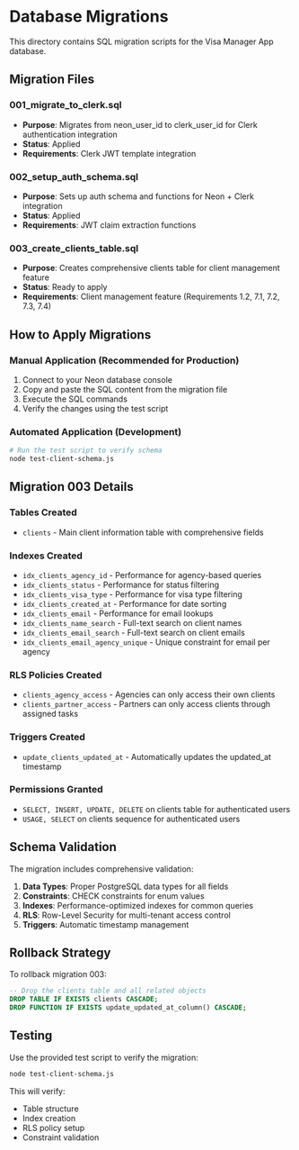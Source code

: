 # Database Migrations

This directory contains SQL migration scripts for the Visa Manager App database.

## Migration Files

### 001_migrate_to_clerk.sql
- **Purpose**: Migrates from neon_user_id to clerk_user_id for Clerk authentication integration
- **Status**: Applied
- **Requirements**: Clerk JWT template integration

### 002_setup_auth_schema.sql
- **Purpose**: Sets up auth schema and functions for Neon + Clerk integration
- **Status**: Applied
- **Requirements**: JWT claim extraction functions

### 003_create_clients_table.sql
- **Purpose**: Creates comprehensive clients table for client management feature
- **Status**: Ready to apply
- **Requirements**: Client management feature (Requirements 1.2, 7.1, 7.2, 7.3, 7.4)

## How to Apply Migrations

### Manual Application (Recommended for Production)

1. Connect to your Neon database console
2. Copy and paste the SQL content from the migration file
3. Execute the SQL commands
4. Verify the changes using the test script

### Automated Application (Development)

```bash
# Run the test script to verify schema
node test-client-schema.js
```

## Migration 003 Details

### Tables Created
- `clients` - Main client information table with comprehensive fields

### Indexes Created
- `idx_clients_agency_id` - Performance for agency-based queries
- `idx_clients_status` - Performance for status filtering
- `idx_clients_visa_type` - Performance for visa type filtering
- `idx_clients_created_at` - Performance for date sorting
- `idx_clients_email` - Performance for email lookups
- `idx_clients_name_search` - Full-text search on client names
- `idx_clients_email_search` - Full-text search on client emails
- `idx_clients_email_agency_unique` - Unique constraint for email per agency

### RLS Policies Created
- `clients_agency_access` - Agencies can only access their own clients
- `clients_partner_access` - Partners can only access clients through assigned tasks

### Triggers Created
- `update_clients_updated_at` - Automatically updates the updated_at timestamp

### Permissions Granted
- `SELECT, INSERT, UPDATE, DELETE` on clients table for authenticated users
- `USAGE, SELECT` on clients sequence for authenticated users

## Schema Validation

The migration includes comprehensive validation:

1. **Data Types**: Proper PostgreSQL data types for all fields
2. **Constraints**: CHECK constraints for enum values
3. **Indexes**: Performance-optimized indexes for common queries
4. **RLS**: Row-Level Security for multi-tenant access control
5. **Triggers**: Automatic timestamp management

## Rollback Strategy

To rollback migration 003:

```sql
-- Drop the clients table and all related objects
DROP TABLE IF EXISTS clients CASCADE;
DROP FUNCTION IF EXISTS update_updated_at_column() CASCADE;
```

## Testing

Use the provided test script to verify the migration:

```bash
node test-client-schema.js
```

This will verify:
- Table structure
- Index creation
- RLS policy setup
- Constraint validation